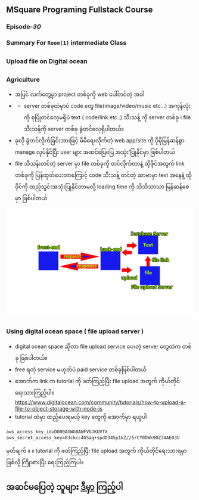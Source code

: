 ﻿## MSquare Programing Fullstack Course
### Episode-*30* 
### Summary For `Room(1)` intermediate Class
##
### Upload file on Digital ocean
##
### Agriculture
- အပြင် လက်တွေ့မှာ project တစ်ခုကို web ပေါ်တင်တဲ့ အခါ
- - server တစ်ခုထဲမှာပဲ code တွေ file(image/video/music etc...) အကုန်လုံးကို စုပြုံတင်လေ့မရှိပဲ text  ( code/link etc..) သီးသန့် ကို server တစ်ခု ၊ file သီးသန့်ကို server တစ်ခု ခွဲတင်လေ့ရှိပါတယ်။
-  ခုလို ခွဲတင်လိုက်ခြင်းအားဖြင့် မိမိရေးလိုက်တဲ့ web app/site ကို ပိုမိုမြန်ဆန်စွာ manage လုပ်နိုင်ပြီး user များ အဆင်ပြေပြေ အသုံး'ပြုနိုင်မှာ ဖြစ်ပါတယ်
- file သီသန်းတင်တဲ့ server မှာ file တစ်ခုကို တင်လိုက်တာနဲ့ ထိုဖိုင်အတွက် link တစ်ခုကို ပြန်ထုတ်ပေးတာကြောင့် code သီးသန့် တင်တဲ့ ဆာဗာမှာ text အနေနဲ့ ထိုဖိုင်ကို ထည့်သွင်းအသုံးပြုနိုင်တာမလို့ loading time ကို သိသိသာသာ မြန်ဆန်စေမှာ ဖြစ်ပါတယ်

![enter image description here](https://raw.githubusercontent.com/Aungmyanmar32/msquare-fullstack-m2/main/digitaloce1.png)

##
### Using digital ocean space ( file upload server )
-  digital ocean space ဆိုတာ file upload service ပေးတဲ့ server တွေထဲက တစ်ခု ဖြစ်ပါတယ်။
- free ရတဲ့ service မဟုတ်ပဲ paid service တစ်ခုဖြစ်ပါတယ်
- အောက်က link က tutorial ကို ဖတ်ကြည့်ပြီး file upload အတွက် ကိုယ်တိုင်ရေးသားကြည့်ပါ။
https://www.digitalocean.com/community/tutorials/how-to-upload-a-file-to-object-storage-with-node-js
- tutorial ထဲမှာ ထည့်ပေးရမယ့် key တွေကို အောက်မှာ ရယူပါ
```properties
aws_access_key_id=DO00AGWGBAWFVGJKUVTX 
aws_secret_access_key=83ckcc4GSag+spdD345p1kZ//5rCY0DWk9OZJ4AE03U
```
မှတ်ချက် ။   ။  tutorial ကို ဖတ်ကြည့်ပြီး file upload အတွက် ကိုယ်တိုင်ရေးသားရမှာဖြစ်လို့ ကြိုးစားပြီး ရေးကြည့်ကြပါ။
## အဆင်မပြေတဲ့ သူများ [ဒီမှာ](https://node-express-tuto.vercel.app/) ကြည့်ပါ
